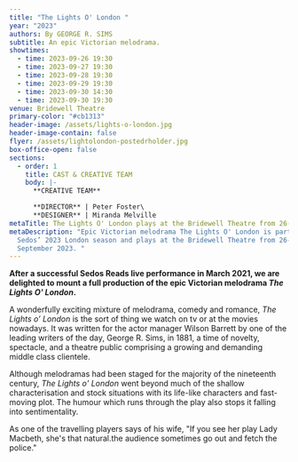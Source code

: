 ```yaml
---
title: "The Lights O' London "
year: "2023"
authors: By GEORGE R. SIMS
subtitle: An epic Victorian melodrama.
showtimes:
  - time: 2023-09-26 19:30
  - time: 2023-09-27 19:30
  - time: 2023-09-28 19:30
  - time: 2023-09-29 19:30
  - time: 2023-09-30 14:30
  - time: 2023-09-30 19:30
venue: Bridewell Theatre
primary-color: "#cb1313"
header-image: /assets/lights-o-london.jpg
header-image-contain: false
flyer: /assets/lightolondon-postedrholder.jpg
box-office-open: false
sections:
  - order: 1
    title: CAST & CREATIVE TEAM
    body: |-
      **CREATIVE TEAM**

      **DIRECTOR** | Peter Foster\
      **DESIGNER** | Miranda Melville
metaTitle: The Lights O' London plays at the Bridewell Theatre from 26-30 September 2023
metaDescription: "Epic Victorian melodrama The Lights O' London is part of
  Sedos’ 2023 London season and plays at the Bridewell Theatre from 26-30
  September 2023. "
---
```

**After a successful Sedos Reads live performance in March 2021, we are delighted to mount a full production of the epic Victorian melodrama *The Lights O' London*.**

A wonderfully exciting mixture of melodrama, comedy and romance, *The Lights o’ London* is the sort of thing we watch on tv or at the movies nowadays. It was written for the actor manager Wilson Barrett by one of the leading writers of the day, George R. Sims, in 1881, a time of novelty, spectacle, and a theatre public comprising a growing and demanding middle class clientele.

Although melodramas had been staged for the majority of the nineteenth century, *The Lights o' London* went beyond much of the shallow characterisation and stock situations with its life-like characters and fast-moving plot. The humour which runs through the play also stops it falling into sentimentality. 

As one of the travelling players says of his wife, "If you see her play Lady Macbeth, she's that natural.the audience sometimes go out and fetch the police."